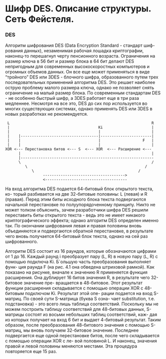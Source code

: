 # Шифр DES. Описание структуры. Cеть Фейстеля.

### DES

Алгоритм шифрования DES (Data Encryption Standard - стандарт шиф- рования данных), незаменимая рабочая лошадка криптографии, наконец-то перешагнул черту пенсионного возраста. Ограничения на размер ключа в 56 бит и размер блока в 64 бит делают DES непригодным для современных высокоскоростных компьютеров и огромных объемов данных. Он все еще может применяться в виде “тройного” DES или 3DES - блочного шифра, образованного путем трех последовательных применений алгоритма DES. Это решает наиболее острую проблему малого размера ключа, однако не позволяет снять ограничение на малый размер блока. По современным стандартам DES - не особенно быстрый шифр, а 3DES работает еще в три раза медленнее. Несмотря на все это, DES до сих пор используется во многих существующих системах, однако применять DES или 3DES в новых разработках не рекомендуется.

```
 L                                                                R  
 |                                        Ki                      |
 |                                        |                       |
 |    |-----------------------------------|-----------------------| 
 |    |                                   |                   F   |
 |    |                                   |                       |
XOR <--- Перестановка битов <--- S  <--- XOR  <--- Расширение <---
      |                                                           |  
      |------------------------------------------------------------
      \                                                           / 
         \                                                     /
            \                                               /
                 ------------------------------------->          
                 <-------------------------------------
```

На вход алгоритма DES подается 64-битовый блок открытого текста, ко- торый разбивается на две 32-битовые половины: L (левая) и R (правая). Перед этим биты исходного блока текста подвергаются начальной перестановке по полуупорядоченному принципу. Никто не может толком объяснить, зачем разработчики шифра DES решили переставить биты открытого текста - ведь это не имеет никакого криптографического эффекта; однако алгоритм DES определен именно так. По окончании шифрования левая и правая половины вновь объединяются и подвергаются обратной перестановке, в результате чего вновь получается 64-битовый блок текста, однако на сей раз шифрованного.

Алгоритм DES состоит из 16 раундов, которые обозначаются цифрами от 1 до 16. Каждый раунд i преобразует пару (L, R) в новую пару (L, R) с помощью подключа Ki. Б´ольшую часть преобразования выполняет функ- ция раунда F (на рис. 4.1 она обведена штриховой рамкой). Как показано на рисунке, вначале к значению R применяется функция расширения. Она дублирует 16 битов значения R, в результате чего 32-битовое значение пре- вращается в 48-битовое. Этот результат функции расширения складывается с помощью операции XOR с 48-битовым подключом Ki. Результат этой опе- рации подается на вход S-матриц. По своей сути S-матрица (буква S озна- чает substitution, т.е. подстановка) - это всего лишь таблица соответствий. Поскольку мы не можем построить таблицу соответствий для 48-битовых данных, S-матрицы состоят из восьми небольших таблиц соответствий, каж- дая из которых получает на вход 6 бит и выдает 4-битовый результат. Таким образом, после преобразования 48-битового значения с помощью S-матриц, мы вновь получаем 32-битовое значение. Последнее подвергается еще одной перестановке битов, после чего складывается с помощью операции XOR с ле- вой половиной L. И наконец, значения правой и левой половины меняются местами. Эта процедура повторяется еще 15 раз.










